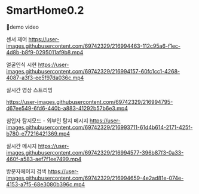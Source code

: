 # SmartHome0.2


🎥demo video





센서 제어
https://user-images.githubusercontent.com/69742329/216994463-112c95a6-f1ec-4d8b-b8f9-0295011af9b8.mp4





얼굴인식 시현
https://user-images.githubusercontent.com/69742329/216994157-60fc1cc1-4268-4087-a3f3-ee5f97da036c.mp4



실시간 영상 스트리밍

https://user-images.githubusercontent.com/69742329/216994795-d67ee549-6fd6-440b-a883-41292b57b6e3.mp4





침입자 탐지모드 - 외부인 탐지 메시지
https://user-images.githubusercontent.com/69742329/216993711-61d4b614-2171-425f-b780-e77216421369.mp4




실시간 메시지
https://user-images.githubusercontent.com/69742329/216994577-396b87f3-0a33-460f-a583-aef7f1ee7499.mp4





방문자페이지 검색
https://user-images.githubusercontent.com/69742329/216994659-4e2ad81e-074e-4153-a7f5-68e3080b396c.mp4







